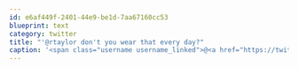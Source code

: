 ```yaml
---
id: e6af449f-2401-44e9-be1d-7aa67160cc53
blueprint: text
category: twitter
title: "'@rtaylor don't you wear that every day?"
caption: '<span class="username username_linked">@<a href="https://twitter.com/rtaylor" title="Elon Musk">rtaylor</a></span> don''t you wear that every day?'
---
```

